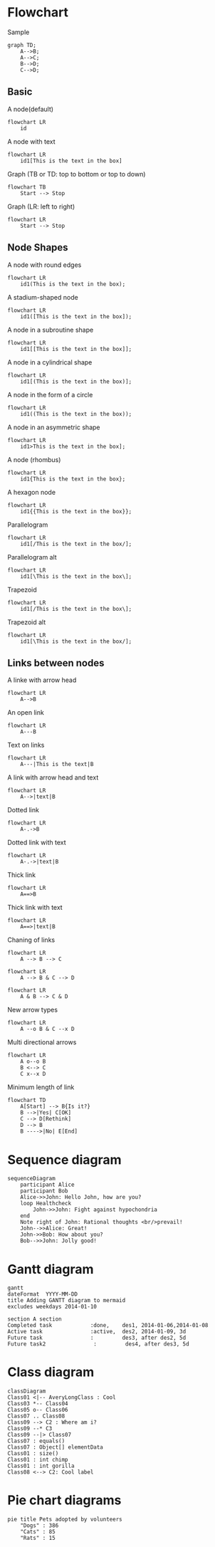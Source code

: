 # Flowchart

Sample
```mermaid
graph TD;
    A-->B;
    A-->C;
    B-->D;
    C-->D;
```

## Basic
A node(default)
```mermaid
flowchart LR
    id
```

A node with text
```mermaid
flowchart LR
    id1[This is the text in the box]
```

Graph (TB or TD: top to bottom or top to down)
```mermaid
flowchart TB
    Start --> Stop
```

Graph (LR: left to right)
```mermaid
flowchart LR
    Start --> Stop
```

## Node Shapes

A node with round edges
```mermaid
flowchart LR
    id1(This is the text in the box);
```

A stadium-shaped node
```mermaid
flowchart LR
    id1([This is the text in the box]);
```

A node in a subroutine shape
```mermaid
flowchart LR
    id1[[This is the text in the box]];
```

A node in a cylindrical shape
```mermaid
flowchart LR
    id1[(This is the text in the box)];
```

A node in the form of a circle
```mermaid
flowchart LR
    id1((This is the text in the box));
```

A node in an asymmetric shape
```mermaid
flowchart LR
    id1>This is the text in the box];
```

A node (rhombus)
```mermaid
flowchart LR
    id1{This is the text in the box};
```

A hexagon node
```mermaid
flowchart LR
    id1{{This is the text in the box}};
```

Parallelogram
```mermaid
flowchart LR
    id1[/This is the text in the box/];
```

Parallelogram alt
```mermaid
flowchart LR
    id1[\This is the text in the box\];
```

Trapezoid
```mermaid
flowchart LR
    id1[/This is the text in the box\];
```

Trapezoid alt
```mermaid
flowchart LR
    id1[\This is the text in the box/];
```

## Links between nodes

A linke with arrow head
```mermaid
flowchart LR
    A-->B
```

An open link
```mermaid
flowchart LR
    A---B
```

Text on links
```mermaid
flowchart LR
    A---|This is the text|B
```

A link with arrow head and text
```mermaid
flowchart LR
    A-->|text|B
```

Dotted link
```mermaid
flowchart LR
    A-.->B
```

Dotted link with text
```mermaid
flowchart LR
    A-.->|text|B
```

Thick link
```mermaid
flowchart LR
    A==>B
```

Thick link with text
```mermaid
flowchart LR
    A==>|text|B
```

Chaning of links
```mermaid
flowchart LR
    A --> B --> C
```
```mermaid
flowchart LR
    A --> B & C --> D
```
```mermaid
flowchart LR
    A & B --> C & D
```

New arrow types
```mermaid
flowchart LR
    A --o B & C --x D
```

Multi directional arrows
```mermaid
flowchart LR
    A o--o B
    B <--> C
    C x--x D
```

Minimum length of link
```mermaid
flowchart TD
    A[Start] --> B{Is it?}
    B -->|Yes| C[OK]
    C --> D[Rethink]
    D --> B
    B ---->|No| E[End]
```
# Sequence diagram

```mermaid
sequenceDiagram
    participant Alice
    participant Bob
    Alice->>John: Hello John, how are you?
    loop Healthcheck
        John->>John: Fight against hypochondria
    end
    Note right of John: Rational thoughts <br/>prevail!
    John-->>Alice: Great!
    John->>Bob: How about you?
    Bob-->>John: Jolly good!
```

# Gantt diagram

```mermaid
gantt
dateFormat  YYYY-MM-DD
title Adding GANTT diagram to mermaid
excludes weekdays 2014-01-10

section A section
Completed task            :done,    des1, 2014-01-06,2014-01-08
Active task               :active,  des2, 2014-01-09, 3d
Future task               :         des3, after des2, 5d
Future task2               :         des4, after des3, 5d
```

# Class diagram

```mermaid
classDiagram
Class01 <|-- AveryLongClass : Cool
Class03 *-- Class04
Class05 o-- Class06
Class07 .. Class08
Class09 --> C2 : Where am i?
Class09 --* C3
Class09 --|> Class07
Class07 : equals()
Class07 : Object[] elementData
Class01 : size()
Class01 : int chimp
Class01 : int gorilla
Class08 <--> C2: Cool label
```

# Pie chart diagrams

```mermaid
pie title Pets adopted by volunteers
    "Dogs" : 386
    "Cats" : 85
    "Rats" : 15
```